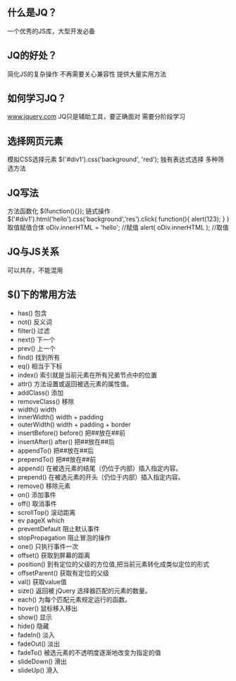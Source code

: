 ## 什么是JQ？
一个优秀的JS库，大型开发必备

## JQ的好处？
简化JS的复杂操作
不再需要关心兼容性
提供大量实用方法

## 如何学习JQ？
www.jquery.com
JQ只是辅助工具，要正确面对
需要分阶段学习

## 选择网页元素
模拟CSS选择元素  $('#div1').css('background', 'red');
独有表达式选择
多种筛选方法

## JQ写法
方法函数化  $(function(){});
链式操作 $('#div1').html('hello').css('background','res').click( function(){ alert(123);  }  )
取值赋值合体  oDiv.innerHTML = 'hello';  //赋值  alert( oDiv.innerHTML );  //取值

## JQ与JS关系
可以共存，不能混用

## $()下的常用方法
* has() 包含
* not() 反义词
* filter() 过滤
* next() 下一个
* prev() 上一个
* find() 找到所有
* eq() 相当于下标
* index() 索引就是当前元素在所有兄弟节点中的位置
* attr() 方法设置或返回被选元素的属性值。
* addClass()   添加
* removeClass() 移除
* width()    width
* innerWidth()   width + padding
* outerWidth() width + padding + border
* insertBefore()  before() 把##放在##前
* insertAfter()   after() 把##放在##后
* appendTo()   把##放在##后
* prependTo()    把##放在##前
* append() 在被选元素的结尾（仍位于内部）插入指定内容。
* prepend() 在被选元素的开头（仍位于内部）插入指定内容。
* remove() 移除元素
* on()  添加事件
* off() 取消事件
* scrollTop() 滚动距离
* ev  pageX  which   
* preventDefault  阻止默认事件
* stopPropagation 阻止冒泡的操作
* one() 只执行事件一次
* offset() 获取到屏幕的距离
*  position() 到有定位的父级的方位值,把当前元素转化成类似定位的形式
* offsetParent() 获取有定位的父级
* val() 获取value值
* size() 返回被 jQuery 选择器匹配的元素的数量。
* each() 为每个匹配元素规定运行的函数。
* hover() 鼠标移入移出
* show()  显示
* hide() 隐藏
* fadeIn()  淡入
* fadeOut() 淡出
* fadeTo() 被选元素的不透明度逐渐地改变为指定的值
* slideDown()   滑出
* slideUp()  滑入   

